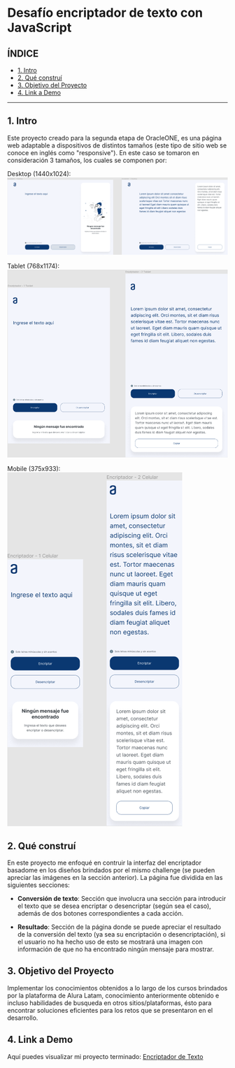# Desafío encriptador de texto con JavaScript

## **ÍNDICE**

* [1. Intro](README.md#1-intro)
* [2. Qué construí](README.md#2-qué-construí)
* [3. Objetivo del Proyecto](README.md#3-objetivo-del-proyecto)
* [4. Link a Demo](README.md#4-link-a-demo)

****

## 1. Intro

Este proyecto creado para la segunda etapa de OracleONE, es una página web adaptable a dispositivos de distintos tamaños (este tipo de sitio web se conoce en inglés como "responsive").
En este caso se tomaron en consideración 3 tamaños, los cuales se componen por:

Desktop (1440x1024):
![Desktop](Images/readme/Desktop.png)

Tablet (768x1174):
![Desktop](Images/readme/Tablet.png)

Mobile (375x933):
![Mobile](Images/readme/Mobile.png)

## 2. Qué construí

En este proyecto me enfoqué en contruir la interfaz del encriptador basadome en los diseños brindados por el mismo challenge (se pueden apreciar las imágenes en la sección anterior). La página fue dividida en las siguientes secciones:

* **Conversión de texto**: Sección que involucra una sección para introducir el texto que se desea encriptar o desencriptar (según sea el caso), además de dos botones correspondientes a cada acción.

* **Resultado**: Sección de la página donde se puede apreciar el resultado de la conversión del texto (ya sea su encriptación o desencriptación), si el usuario no ha hecho uso de esto se mostrará una imagen con información de que no ha encontrado ningún mensaje para mostrar.

## 3. Objetivo del Proyecto

Implementar los conocimientos obtenidos a lo largo de los cursos brindados por la plataforma de Alura Latam, conocimiento anteriormente obtenido e incluso habilidades de busqueda en otros sitios/plataformas, ésto para encontrar soluciones eficientes para los retos que se presentaron en el desarrollo.

## 4. Link a Demo

Aquí puedes visualizar mi proyecto terminado: [Encriptador de Texto](https://naiviortega.github.io/AluraChallenge_1/)
